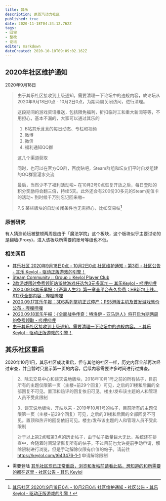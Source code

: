 ```yaml
---
title: 其乐
description: 原蒸汽动力社区
published: true
date: 2020-11-18T04:34:12.762Z
tags:
- 回审
- 整改
- 论坛
editor: markdown
dateCreated: 2020-10-10T09:09:02.162Z
---
```


## 2020年社区维护通知

2020年9月18日

> 由于其乐社区接收到上级通知，需要清理一下论坛中的违规内容，故论坛从2020年9月18日0点 - 10月2日0点，为期两周关闭访问，进行清理。
>
> 这段期间的游戏资讯推送，包括限免福利，折扣临时工和重大新闻等等，不用担心，基本不漏的，大家可以通过其乐的
>
> 1. B站其乐茸茸的每日动态、专栏和视频
> 2. 微博
> 3. 微信
> 4. 福利通知QQ群
>
> 这几个渠道获取
>
> 同时，也可以在官方QQ群，百度贴吧，Steam群组和坛友们平时自发组建的QQ群里灌水交流
>
> 最后，当然少不了福利活动啦~ 在10月2号0点恢复开放之后，每日登陆的积分奖励将会翻三倍，持续5天。此外还会有200份30多元的Steam充值卡的活动~ 到时候千万别忘记回来嗷~
>
> P.S 某些版块的自动关闭条件也无需担心，比如交易帖[^1]

[^1]: [其乐社区 2020年9月18日0点 - 10月2日0点 社区维护通知 - 社区公告 - 其乐 Keylol - 驱动正版游戏的引擎！](https://archive.is/57kBj "https://keylol.com/t642768-1-1")

### 原创研究

有人猜测论坛被整顿两周是由于「魔法学院」这个板块，这个板块似乎主要讨论的是翻墙(Proxy)，进入该板块所需要的账号等级也不低。

### 相关网页

+ [其乐社区 2020年9月18日0点 - 10月2日0点 社区维护通知 - 第3页 - 社区公告 - 其乐 Keylol - 驱动正版游戏的引擎！](https://archive.is/HKVEx "https://keylol.com/t642768-3-1")
+ [Steam Community :: Group :: Keylol Player Club](https://web.archive.org/web/20200919034346/https://steamcommunity.com/groups/keylol-player-club/announcements/detail/2904215582014247749)
+ [2款游戏限时免费领|F站19款游戏任选包3元多喜加一 其乐Keylol - 哔哩哔哩](https://archive.is/axcv4)
+ [2020.09.18其乐早报：《奇异人生2》第一章全平台永久免费；HB新包上线，$12获全部内容 - 哔哩哔哩](https://archive.is/cdTbz)
+ [2020.09.17其乐午报：3DS系列掌机正式停产；PS5港版主机及首发游戏售价公布 - 哔哩哔哩](https://archive.is/XCC1R)
+ [2020.09.18其乐午报：《全面战争传奇：特洛伊 - 亚马逊人》将开启为期两周的免费领取 - 哔哩哔哩](https://archive.is/plhsB)
+ [由于其乐社区接收到上级通知，需要清理一下论坛中的违规内容。 - 其乐 Keylol - 驱动正版游戏的引擎！](https://archive.is/ozwzw)

## 其乐社区重启

2020年10月1日，其乐社区成功重启，但与其他的社区一样，历史内容全部再次经过审查，并且暂时只显示第一页的内容，后续内容需要许多时间进行过排查。

> 2、除去交易中心和谈天说地版块，2018年10月1号之前的所有帖子，目前所有的主题仅限第一页（主楼+前29个回复）可见，之后的31楼和后面的全部回复不可见。置顶和热评的回复依旧可见。楼主/发布该主题的人和管理人员不受此限制
>
> 3、谈天说地版块，开站以来 - 2019年10月1号的帖子，目前所有的主题仅限第一页（主楼+前29个回复）可见，之后的31楼和后面的全部回复不可见。置顶和热评的回复依旧可见。楼主/发布该主题的人和管理人员不受此限制
>
> 对于以上第2点和第3点的历史帖子，由于帖子数量巨大无比，系统还在排查中，会随着时间渐渐恢复所有的帖子。不过目前也允许提前手动申请，解除限制进行浏览，但是手动解除仅限有价值的帖子。请前往 <https://keylol.com/t643476-1-1> 申请解除限制

+ 需要登陆 [其乐社区现已正常重启，浏览和发帖前请看此贴，想知道的和所需要的都在这里 - 社区公告 - 其乐 Keylol](https://archive.is/fbbvD "https://keylol.com/t643467-1-1")
